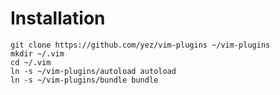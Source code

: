 # Installation


    git clone https://github.com/yez/vim-plugins ~/vim-plugins
    mkdir ~/.vim
    cd ~/.vim
    ln -s ~/vim-plugins/autoload autoload
    ln -s ~/vim-plugins/bundle bundle
